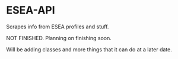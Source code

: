 # ESEA-API
Scrapes info from ESEA profiles and stuff.


NOT FINISHED. Planning on finishing soon.

Will be adding classes and more things that it can do at a later date.
